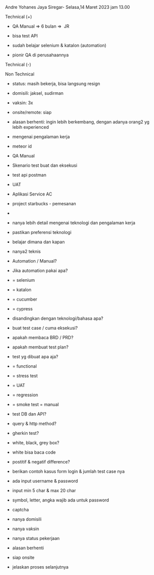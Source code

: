 Andre Yohanes Jaya Siregar- Selasa,14 Maret 2023 jam 13.00  

  

Technical (+)  

- QA Manual => 6 bulan =>  JR  
    
- bisa test API  
    
- sudah belajar selenium & katalon (automation)  
    
- pionir QA di perusahaannya  
    

Technical (-)  

  

Non Technical  

- status: masih bekerja, bisa langsung resign  
    
- domisili: jaksel, sudirman  
    
- vaksin: 3x  
    
- onsite/remote: siap  
    
- alasan berhenti: ingin lebih berkembang, dengan adanya orang2 yg lebih experienced  
    

  

  

- mengenai pengalaman kerja  
    

- meteor id  
    

- QA Manual  
    
- Skenario test buat dan eksekusi  
    
- test api postman  
    
- UAT  
    
- Aplikasi Service AC  
    
- project starbucks - pemesanan  
    

-   
    

- nanya lebih detail mengenai teknologi dan pengalaman kerja  
    
- pastikan preferensi teknologi  
    
- belajar dimana dan kapan  
    
- nanya2 teknis  
    

- Automation / Manual?  
    
- Jika automation pakai apa?  
    

- = selenium  
    
- = katalon  
    
- = cucumber  
    
- = cypress  
    
- disandingkan dengan teknologi/bahasa apa?  
    

- buat test case / cuma eksekusi?  
    

- apakah membaca BRD / PRD?  
    
- apakah membuat test plan?  
    
- test yg dibuat apa aja?  
    

- = functional  
    
- = stress test  
    
- = UAT  
    
- = regression  
    
- = smoke test = manual  
    

- test DB dan API?  
    

- query & http method?  
    

- gherkin test?  
    
- white, black, grey box?  
    

- white bisa baca code  
    

- postitif & negatif difference?  
    
- berikan contoh kasus form login & jumlah test case nya  
    

- ada input username & password  
    
- input min 5 char & max 20 char  
    
- symbol, letter, angka wajib ada untuk password  
    
- captcha  
    

- nanya domisili  
    
- nanya vaksin  
    
- nanya status pekerjaan  
    
- alasan berhenti  
    
- siap onsite  
    
- jelaskan proses selanjutnya
